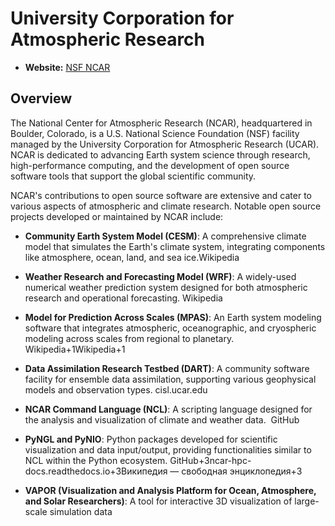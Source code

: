 # University Corporation for Atmospheric Research

- **Website:** [NSF NCAR](https://ncar.ucar.edu/)

## Overview

The National Center for Atmospheric Research (NCAR), headquartered in Boulder, Colorado, is a U.S. National Science Foundation (NSF) facility managed by the University Corporation for Atmospheric Research (UCAR). NCAR is dedicated to advancing Earth system science through research, high-performance computing, and the development of open source software tools that support the global scientific community.​

NCAR's contributions to open source software are extensive and cater to various aspects of atmospheric and climate research. Notable open source projects developed or maintained by NCAR include:​

- **Community Earth System Model (CESM)**: A comprehensive climate model that simulates the Earth's climate system, integrating components like atmosphere, ocean, land, and sea ice.​
Wikipedia

- **Weather Research and Forecasting Model (WRF)**: A widely-used numerical weather prediction system designed for both atmospheric research and operational forecasting.​
Wikipedia

- **Model for Prediction Across Scales (MPAS)**: An Earth system modeling software that integrates atmospheric, oceanographic, and cryospheric modeling across scales from regional to planetary.​
Wikipedia+1Wikipedia+1

- **Data Assimilation Research Testbed (DART)**: A community software facility for ensemble data assimilation, supporting various geophysical models and observation types. ​
cisl.ucar.edu

- **NCAR Command Language (NCL)**: A scripting language designed for the analysis and visualization of climate and weather data. ​
GitHub

- **PyNGL and PyNIO**: Python packages developed for scientific visualization and data input/output, providing functionalities similar to NCL within the Python ecosystem. ​
GitHub+3ncar-hpc-docs.readthedocs.io+3Википедия — свободная энциклопедия+3

- **VAPOR (Visualization and Analysis Platform for Ocean, Atmosphere, and Solar Researchers)**: A tool for interactive 3D visualization of large-scale simulation data
